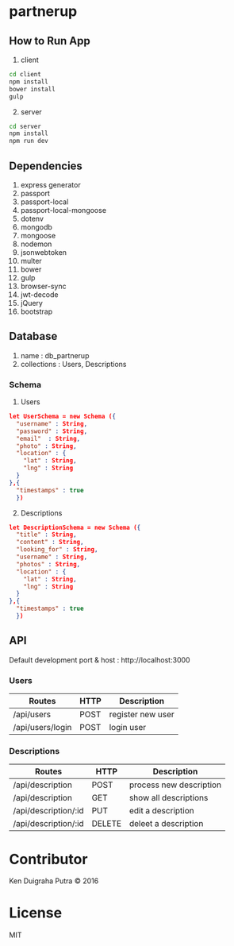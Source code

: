 # partnerup

## How to Run App
1. client
```sh
cd client
npm install
bower install
gulp
```
2. server
```sh
cd server
npm install
npm run dev
```

## Dependencies
1. express generator
2. passport
3. passport-local
4. passport-local-mongoose
5. dotenv
6. mongodb
7. mongoose
8. nodemon
9. jsonwebtoken
10. multer
11. bower
12. gulp
13. browser-sync
14. jwt-decode
15. jQuery
16. bootstrap

## Database
1. name : db_partnerup
2. collections : Users, Descriptions

### Schema
1. Users
```json
let UserSchema = new Schema ({
  "username" : String,
  "password" : String,
  "email"  : String,
  "photo" : String,
  "location" : {
    "lat" : String,
    "lng" : String
  }
},{
  "timestamps" : true
  })
```

2. Descriptions
```json
let DescriptionSchema = new Schema ({
  "title" : String,
  "content" : String,
  "looking_for" : String,
  "username" : String,
  "photos" : String,
  "location" : {
    "lat" : String,
    "lng" : String
  }
},{
  "timestamps" : true
  })
```


## API
Default development port & host : http://localhost:3000

### Users
| Routes | HTTP | Description |
|--------|------|-------------|
| /api/users | POST | register new user |
| /api/users/login | POST | login user |


### Descriptions
| Routes | HTTP | Description |
|--------|------|-------------|
| /api/description | POST | process new description |
| /api/description | GET | show all descriptions |
| /api/description/:id | PUT | edit a description |
| /api/description/:id | DELETE | deleet a description |

# Contributor
Ken Duigraha Putra &copy; 2016

# License
MIT
